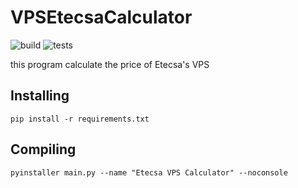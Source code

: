 # VPSEtecsaCalculator
![build](https://github.com/ragnarok22/VPSEtecsaCalculator/workflows/Build/badge.svg)
![tests](https://github.com/ragnarok22/VPSEtecsaCalculator/workflows/Tests/badge.svg)

this program calculate the price of Etecsa's VPS

## Installing
    pip install -r requirements.txt

## Compiling
    pyinstaller main.py --name "Etecsa VPS Calculator" --noconsole
